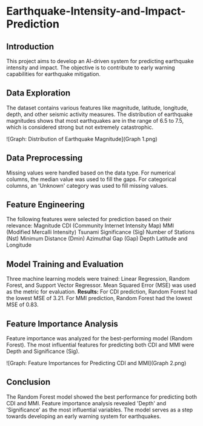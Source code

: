 # Earthquake-Intensity-and-Impact-Prediction

## **Introduction**
This project aims to develop an AI-driven system for predicting earthquake intensity and impact. The objective is to contribute to early warning capabilities for earthquake mitigation.

## **Data Exploration**
The dataset contains various features like magnitude, latitude, longitude, depth, and other seismic activity measures. The distribution of earthquake magnitudes shows that most earthquakes are in the range of 6.5 to 7.5, which is considered strong but not extremely catastrophic.

![Graph: Distribution of Earthquake Magnitude](Graph 1.png)

## **Data Preprocessing**
Missing values were handled based on the data type.
For numerical columns, the median value was used to fill the gaps.
For categorical columns, an 'Unknown' category was used to fill missing values.

## **Feature Engineering**
The following features were selected for prediction based on their relevance:
Magnitude
CDI (Community Internet Intensity Map)
MMI (Modified Mercalli Intensity)
Tsunami
Significance (Sig)
Number of Stations (Nst)
Minimum Distance (Dmin)
Azimuthal Gap (Gap)
Depth
Latitude and Longitude

## **Model Training and Evaluation**
Three machine learning models were trained: Linear Regression, Random Forest, and Support Vector Regressor. Mean Squared Error (MSE) was used as the metric for evaluation.
**Results:**
For CDI prediction, Random Forest had the lowest MSE of 3.21.
For MMI prediction, Random Forest had the lowest MSE of 0.83.

## **Feature Importance Analysis**
Feature importance was analyzed for the best-performing model (Random Forest). The most influential features for predicting both CDI and MMI were Depth and Significance (Sig).

![Graph: Feature Importances for Predicting CDI and MMI](Graph 2.png)

## **Conclusion**
The Random Forest model showed the best performance for predicting both CDI and MMI. Feature importance analysis revealed 'Depth' and 'Significance' as the most influential variables. The model serves as a step towards developing an early warning system for earthquakes.
